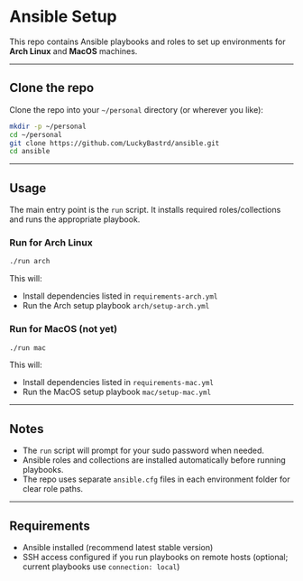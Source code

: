 # Ansible Setup

This repo contains Ansible playbooks and roles to set up environments for **Arch Linux** and **MacOS** machines.

---

## Clone the repo

Clone the repo into your `~/personal` directory (or wherever you like):

```bash
mkdir -p ~/personal
cd ~/personal
git clone https://github.com/LuckyBastrd/ansible.git
cd ansible
```

---

## Usage

The main entry point is the `run` script. It installs required roles/collections and runs the appropriate playbook.

### Run for Arch Linux

```bash
./run arch
```

This will:

- Install dependencies listed in `requirements-arch.yml`
- Run the Arch setup playbook `arch/setup-arch.yml`

### Run for MacOS (not yet)

```bash
./run mac
```

This will:

- Install dependencies listed in `requirements-mac.yml`
- Run the MacOS setup playbook `mac/setup-mac.yml`

---

## Notes

- The `run` script will prompt for your sudo password when needed.
- Ansible roles and collections are installed automatically before running playbooks.
- The repo uses separate `ansible.cfg` files in each environment folder for clear role paths.

---

## Requirements

- Ansible installed (recommend latest stable version)
- SSH access configured if you run playbooks on remote hosts (optional; current playbooks use `connection: local`)
